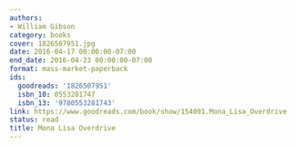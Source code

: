 ```yaml
---
authors:
- William Gibson
category: books
cover: 1826507951.jpg
date: 2016-04-17 00:00:00-07:00
end_date: 2016-04-23 00:00:00-07:00
format: mass-market-paperback
ids:
  goodreads: '1826507951'
  isbn_10: 0553281747
  isbn_13: '9780553281743'
link: https://www.goodreads.com/book/show/154091.Mona_Lisa_Overdrive
status: read
title: Mona Lisa Overdrive
---
```

